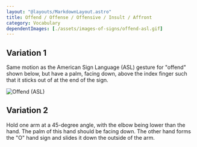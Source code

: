 ```yaml
---
layout: "@layouts/MarkdownLayout.astro"
title: Offend / Offense / Offensive / Insult / Affront
category: Vocabulary
dependentImages: [./assets/images-of-signs/offend-asl.gif]
---
```


## Variation 1

Same motion as the American Sign Language (ASL) gesture for "offend"
shown below, but have a palm, facing down, above the index finger
such that it sticks out of at the end of the sign.

![Offend (ASL)](@signs/offend-asl.gif)

## Variation 2

Hold one arm at a 45-degree angle,
with the elbow being lower than the hand.
The palm of this hand should be facing down.
The other hand forms the "O" hand sign
and slides it down the outside of the arm.
